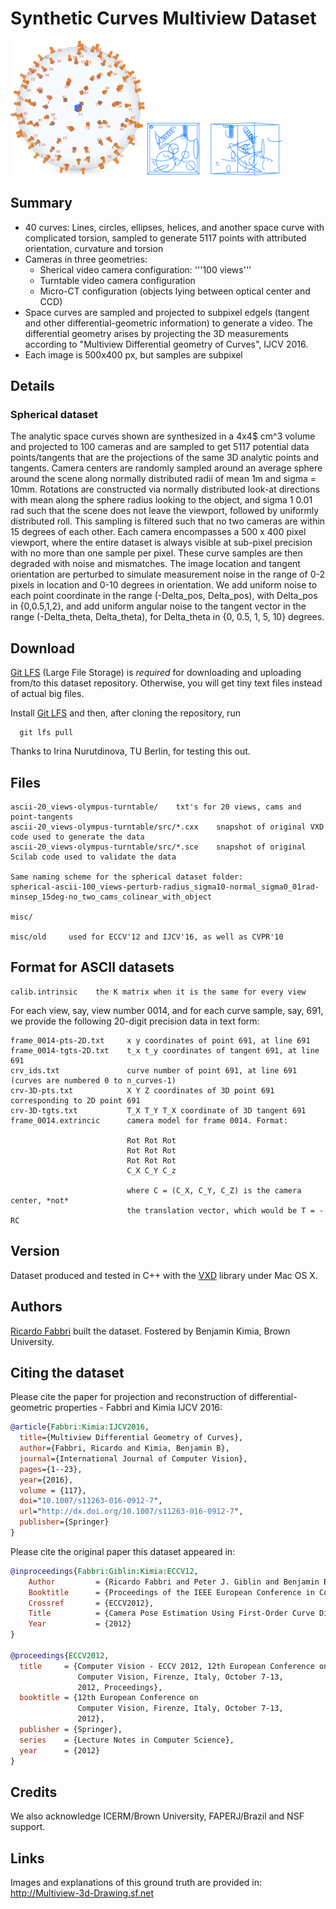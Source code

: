 # Synthetic Curves Multiview Dataset
<img src="data-sphere-new-v2.png " width="215" />
<img src="synthcurves-dataset-snapshot.png" width="215" height="84" />

## Summary

- 40 curves: Lines, circles, ellipses, helices, and another space curve with complicated torsion, sampled to generate 5117 points with attributed orientation, curvature and torsion
- Cameras in three geometries:
  - Sherical video camera configuration: '''100 views'''
  - Turntable video camera configuration
  - Micro-CT configuration (objects lying between optical center and CCD)
- Space curves are sampled and projected to subpixel edgels (tangent and other differential-geometric information) to generate a video. The differential geometry arises by projecting the 3D measurements according to "Multiview Differential geometry of Curves", IJCV 2016.
- Each image is 500x400 px, but samples are subpixel


## Details

### Spherical dataset 
The analytic space
curves shown are synthesized in a 4x4$ cm^3 volume and projected to 100 cameras and are sampled to get
5117 potential data points/tangents that are the projections of the same 3D
analytic points and tangents.  Camera centers are randomly sampled around an
average sphere around the scene along normally distributed radii of mean
1m and sigma = 10mm. Rotations are constructed via normally distributed look-at
directions with mean along the sphere radius looking to the object, and sigma 1
0.01 rad such that the scene does not leave the viewport, followed
by uniformly distributed roll. This sampling is filtered such that no two
cameras are within 15 degrees of each other.  Each camera encompasses a
500 x 400 pixel viewport, where the entire dataset is always
visible at sub-pixel precision with no more than one sample per pixel.  These
curve samples are then degraded with noise and mismatches.  The image location
and tangent orientation are perturbed to simulate measurement noise in the range
of 0-2 pixels in location and 0-10 degrees in orientation. 
We add uniform noise to each point coordinate in the range
(-Delta_pos, Delta_pos), with Delta_pos in {0,0.5,1,2}, and add uniform angular
noise to the tangent vector in the range 
(-Delta_theta, Delta_theta), for Delta_theta in {0, 0.5,
1, 5, 10} degrees.  

## Download
[Git LFS](https://git-lfs.github.com) (Large File Storage) is *required* for
downloading and uploading from/to this dataset repository.  Otherwise, you will
get tiny text files instead of actual big files.

Install [Git LFS](https://git-lfs.github.com) and then, after cloning the
repository, run
```
  git lfs pull
```
Thanks to Irina Nurutdinova, TU Berlin, for testing this out.

## Files

```
ascii-20_views-olympus-turntable/    txt's for 20 views, cams and point-tangents
ascii-20_views-olympus-turntable/src/*.cxx    snapshot of original VXD code used to generate the data
ascii-20_views-olympus-turntable/src/*.sce    snapshot of original Scilab code used to validate the data

Same naming scheme for the spherical dataset folder:
spherical-ascii-100_views-perturb-radius_sigma10-normal_sigma0_01rad-minsep_15deg-no_two_cams_colinear_with_object

misc/

misc/old     used for ECCV'12 and IJCV'16, as well as CVPR'10
```

## Format for ASCII datasets

```
calib.intrinsic    the K matrix when it is the same for every view

```

For each view, say, view number 0014, and for each curve sample, say, 691,
we provide the following 20-digit precision data in text form:

```
frame_0014-pts-2D.txt     x y coordinates of point 691, at line 691
frame_0014-tgts-2D.txt    t_x t_y coordinates of tangent 691, at line 691
crv_ids.txt               curve number of point 691, at line 691 (curves are numbered 0 to n_curves-1)
crv-3D-pts.txt            X Y Z coordinates of 3D point 691 corresponding to 2D point 691
crv-3D-tgts.txt           T_X T_Y T_X coordinate of 3D tangent 691
frame_0014.extrincic      camera model for frame 0014. Format:

                          Rot Rot Rot
                          Rot Rot Rot
                          Rot Rot Rot
                          C_X C_Y C_z
                          
                          where C = (C_X, C_Y, C_Z) is the camera center, *not*
                          the translation vector, which would be T = -RC
```

## Version

Dataset produced and tested in C++ with the [VXD](http://github.com/rfabbri/vxd) library
under Mac OS X.

## Authors

[Ricardo Fabbri](http://rfabbri.github.io) built the dataset.
Fostered by Benjamin Kimia, Brown University.

## Citing the dataset

Please cite the paper for projection and reconstruction of
differential-geometric properties - Fabbri and Kimia IJCV 2016:

```bibtex
@article{Fabbri:Kimia:IJCV2016,
  title={Multiview Differential Geometry of Curves},
  author={Fabbri, Ricardo and Kimia, Benjamin B},
  journal={International Journal of Computer Vision},
  pages={1--23},
  year={2016},
  volume = {117},
  doi="10.1007/s11263-016-0912-7",
  url="http://dx.doi.org/10.1007/s11263-016-0912-7",
  publisher={Springer}
}
```


Please cite the original paper this dataset appeared in:

```bibtex
@inproceedings{Fabbri:Giblin:Kimia:ECCV12,
    Author         = {Ricardo Fabbri and Peter J. Giblin and Benjamin B. Kimia},
    Booktitle      = {Proceedings of the IEEE European Conference in Computer Vision},
    Crossref       = {ECCV2012},
    Title          = {Camera Pose Estimation Using First-Order Curve Differential Geometry},
    Year           = {2012}
}

@proceedings{ECCV2012,
  title     = {Computer Vision - ECCV 2012, 12th European Conference on
               Computer Vision, Firenze, Italy, October 7-13,
               2012, Proceedings},
  booktitle = {12th European Conference on
               Computer Vision, Firenze, Italy, October 7-13,
               2012},
  publisher = {Springer},
  series    = {Lecture Notes in Computer Science},
  year      = {2012}
}
```

## Credits

We also acknowledge ICERM/Brown University, FAPERJ/Brazil and NSF support.

## Links

Images and explanations of this ground truth are provided in:
http://Multiview-3d-Drawing.sf.net

